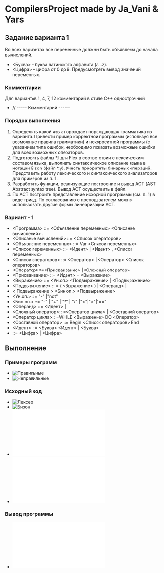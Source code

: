 # CompilersProject made by Ja_Vani & Yars
## Задание варианта 1
Во всех вариантах все переменные должны быть объявлены до начала
вычислений.
- <Буква> – буква латинского алфавита (a...z).
- <Цифра> – цифра от 0 до 9.
Предусмотреть вывод значений переменных.
### Комментарии 
Для вариантов 1, 4, 7, 12 комментарий в стиле С++ однострочный
- //   ----- Комментарий ------
### Порядок выполнения
1. Определить какой язык порождает 	порождающая грамматика из варианта. Привести пример корректной программы (используя все возможные правила грамматики) и некорректной программы (с указанием типа ошибок, необходимо показать возможные ошибки для всех возможных операторов.
2. Подготовить файлы *.l для Flex в соответствии с лексическим составом языка, выполнить синтаксическое описание языка в нотации Bison (файл *.y). Учесть приоритеты бинарных операций. Представить работу лексического и синтаксического анализаторов для примеров из п. 1.
3. Разработать функции, реализующие построение и вывод АСТ (AST Abstract syntax tree). Вывод АСТ осуществить в файл.
4. По АСТ построить представление исходной программы (см. п. 1) в виде триад. По согласованию с преподавателем можно использовать другие формы линеаризации АСТ.
### Вариант - 1 
- <Программа> ::= <Объявление переменных> <Описание вычислений> .
- <Описание вычислений> ::= <Список операторов>
- <Объявление переменных> ::= Var <Список переменных>
- <Список переменных> ::= <Идент> | <Идент> , <Список переменных>
- <Список операторов> ::= <Оператор> | <Оператор> <Список операторов>
- <Оператор>::=<Присваивание> |<Сложный оператор> 
- <Присваивание> ::= <Идент> = <Выражение>
- <Выражение> ::= <Ун.оп.> <Подвыражение> | <Подвыражение>
- <Подвыражение> :: = ( <Выражение> ) | <Операнд> |
- < Подвыражение > <Бин.оп.> <Подвыражение>
- <Ун.оп.> ::= "-" |"not"
- <Бин.оп.> ::= "-" | "+" | "*" | "/" |"<"|">"|"==" 
- <Операнд> ::= <Идент> | <Const>
- <Сложный оператор>:: =<Оператор цикла> | <Составной оператор>
- <Оператор цикла>:: =WHILE <Выражение> DO <Оператор>
- <Составной оператор> ::= Begin <Список операторов> End
- <Идент> ::= <Буква> <Идент> | <Буква>
- <Const> ::= <Цифра> <Const> | <Цифра>
## Выполнение
### Примеры программ
- ![Правильные](code.jy)
- ![Неправильные](not_code.jy)
### Исходный код 
- ![Лексер](compiler.l) 
- ![Бизон](compiler.y)
- ![AST заголовок](ast.h)
- ![AST кол](ast.c)
### Вывод программы
- ![AST дерево](ast.txt)
